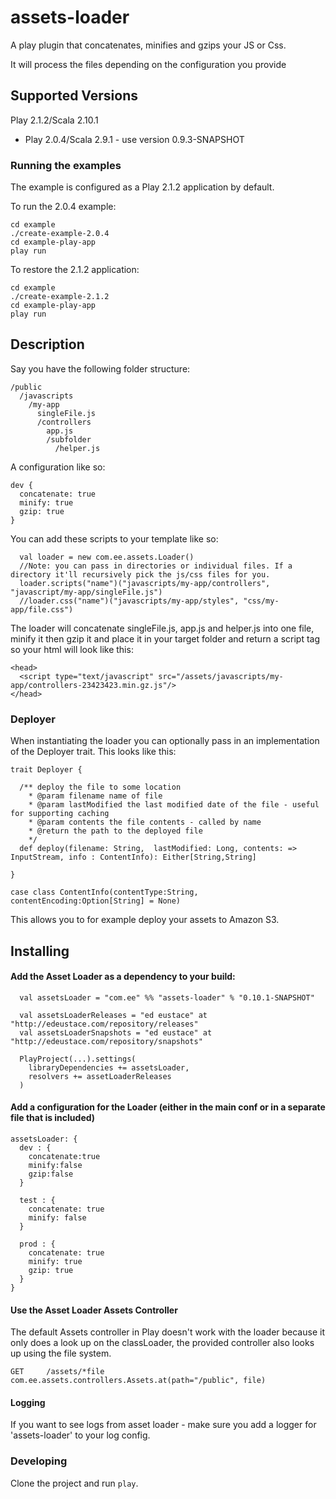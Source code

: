 # assets-loader

A play plugin that concatenates, minifies and gzips your JS or Css.

It will process the files depending on the configuration you provide

## Supported Versions
Play 2.1.2/Scala 2.10.1

* Play 2.0.4/Scala 2.9.1 - use version 0.9.3-SNAPSHOT


### Running the examples

The example is configured as a Play 2.1.2 application by default.

To run the 2.0.4 example:

    cd example
    ./create-example-2.0.4
    cd example-play-app
    play run

To restore the 2.1.2 application:

    cd example
    ./create-example-2.1.2
    cd example-play-app
    play run


## Description

Say you have the following folder structure:


    /public
      /javascripts
        /my-app
          singleFile.js
          /controllers
            app.js
            /subfolder
              /helper.js

A configuration like so:

    dev {
      concatenate: true
      minify: true
      gzip: true
    }

You can add these scripts to your template like so:

      val loader = new com.ee.assets.Loader()
      //Note: you can pass in directories or individual files. If a directory it'll recursively pick the js/css files for you.
      loader.scripts("name")("javascripts/my-app/controllers", "javascript/my-app/singleFile.js")
      //loader.css("name")("javascripts/my-app/styles", "css/my-app/file.css")

The loader will concatenate singleFile.js, app.js and helper.js into one file, minify it then gzip it and place it in your target folder and return a script tag so your html will look like this:

    <head>
      <script type="text/javascript" src="/assets/javascripts/my-app/controllers-23423423.min.gz.js"/>
    </head>

### Deployer
When instantiating the loader you can optionally pass in an implementation of the Deployer trait. This looks like this:

    trait Deployer {

      /** deploy the file to some location
        * @param filename name of file
        * @param lastModified the last modified date of the file - useful for supporting caching
        * @param contents the file contents - called by name
        * @return the path to the deployed file
        */
      def deploy(filename: String,  lastModified: Long, contents: => InputStream, info : ContentInfo): Either[String,String]

    }

    case class ContentInfo(contentType:String, contentEncoding:Option[String] = None)

This allows you to for example deploy your assets to Amazon S3.

## Installing

#### Add the Asset Loader as a dependency to your build:

      val assetsLoader = "com.ee" %% "assets-loader" % "0.10.1-SNAPSHOT"

      val assetsLoaderReleases = "ed eustace" at "http://edeustace.com/repository/releases"
      val assetsLoaderSnapshots = "ed eustace" at "http://edeustace.com/repository/snapshots"

      PlayProject(...).settings(
        libraryDependencies += assetsLoader,
        resolvers += assetLoaderReleases
      )


#### Add a configuration for the Loader (either in the main conf or in a separate file that is included)

    assetsLoader: {
      dev : {
        concatenate:true
        minify:false
        gzip:false
      }

      test : {
        concatenate: true
        minify: false
      }

      prod : {
        concatenate: true
        minify: true
        gzip: true
      }
    }

#### Use the Asset Loader Assets Controller
The default Assets controller in Play doesn't work with the loader because it only does a look up on the classLoader, the provided controller also looks up using the file system.

    GET     /assets/*file               com.ee.assets.controllers.Assets.at(path="/public", file)

#### Logging
If you want to see logs from asset loader - make sure you add a logger for 'assets-loader' to your log config.
### Developing
Clone the project and run `play`.
